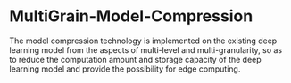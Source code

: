 # MultiGrain-Model-Compression
The model compression technology is implemented on the existing deep learning model from the aspects of multi-level and multi-granularity, so as to reduce the computation amount and storage capacity of the deep learning model and provide the possibility for edge computing.
